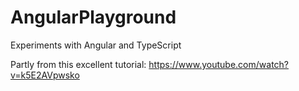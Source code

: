 # AngularPlayground

Experiments with Angular and TypeScript

Partly from this excellent tutorial: https://www.youtube.com/watch?v=k5E2AVpwsko
